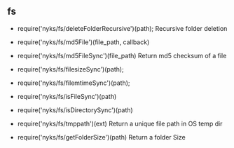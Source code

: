 
## fs
* require('nyks/fs/deleteFolderRecursive')(path);
Recursive folder deletion

* require('nyks/fs/md5File')(file_path, callback)
* require('nyks/fs/md5FileSync')(file_path)
Return md5 checksum of a file

* require('nyks/fs/filesizeSync')(path);
* require('nyks/fs/filemtimeSync')(path);
* require('nyks/fs/isFileSync')(path)
* require('nyks/fs/isDirectorySync')(path)

* require('nyks/fs/tmppath')(ext)
Return a unique file path in OS temp dir

* require('nyks/fs/getFolderSize')(path)
Return a folder Size

